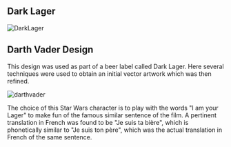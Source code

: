 ## Dark Lager

![DarkLager](https://user-images.githubusercontent.com/80269251/110971881-6701c880-8329-11eb-8322-f07f2845881c.png)

## Darth Vader Design

This design was used as part of a beer label called Dark Lager. Here several techniques were used to obtain an initial vector artwork which was then refined. 

![darthvader](https://user-images.githubusercontent.com/80269251/110971508-f8246f80-8328-11eb-8a75-8caf67c94460.png)

The choice of this Star Wars character is to play with the words "I am your Lager" to make fun of the famous similar sentence of the
film. A pertinent translation in French was found to be "Je suis ta bière", which is phonetically similar to "Je suis ton père", which was the actual translation in French of the same sentence.




